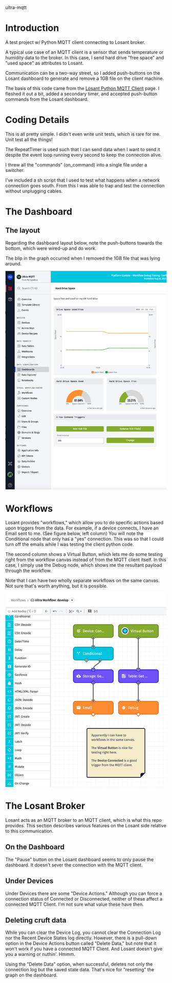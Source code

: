 ultra-mqtt

# Introduction

A test project w/ Python MQTT client connecting to Losant broker.

A typical use case of an MQTT client is a sensor that sends 
temperature or humidity data to the broker. In this case, I send
hard drive "free space" and "used space" as attributes to Losant. 

Communication can be a two-way street, so I added push-buttons on 
the Losant dashboard to generate and remove a 1GB file on the 
client machine.

The basis of this code came from the 
[Losant Python MQTT Client](https://docs.losant.com/mqtt/python/) page. 
I fleshed it out a bit, added a secondary timer, and accepted 
push-button commands from the Losant dashboard.


# Coding Details

This is all pretty simple. I didn't even write unit tests, which
is rare for me. Unit test all the things!

The RepeatTimer is used such that I can send data when I want to 
send it despite the event loop running every second to keep the
connection alive.

I threw all the "commands" (on_command) into a single file under 
a switcher.

I've included a sh script that I used to test what happens when a
network connection goes south. From this I was able to trap and 
test the connection without unplugging cables.

# The Dashboard

## The layout

Regarding the dashboard layout below, note the push-buttons towards 
the bottom, which were wired-up and do work.

The blip in the graph occurred when I removed the 1GB file that
was lying around.

![](docs/dashboard.png)

# Workflows

Losant provides "workflows," which allow you to do specific actions
based upon triggers from the data. For example, if a device connects,
I have an Email sent to me. (See figure below, left column) You will
note the Conditional node that only has a "yes" connection. This was
so that I could turn off the emails while I was testing the client
python code.

The second column shows a Virtual Button, which lets me do some
testing right from the workflow canvas instead of from the MQTT
client itself. In this case, I simply use the Debug node, which 
shows me the resultant payload through the workflow.

Note that I can have two wholly separate workflows on the same canvas.
Not sure that's worth anything, but it is possible.

![](docs/workflow.png)

# The Losant Broker

Losant acts as an MQTT broker to an MQTT client, which is what this
repo provides. This section describes various features on the Losant
side relative to this communication.

## On the Dashboard

The "Pause" button on the Losant dashboard seems to only pause
the dashboard. It doesn't sever the connection with the MQTT client.

## Under Devices

Under Devices there are some "Device Actions." Although you can force
a connection status of Connected or Disconnected, neither of these
affect a connected MQTT Client. I'm not sure what value these have
then.

## Deleting cruft data

While you can clear the Device Log, you cannot clear the Connection
Log nor the Recent Device States log directly. However, there is a 
pull-down option in the Device Actions button called "Delete Data," 
but note that it won't work if you have a connected MQTT Client. 
And Losant doesn't give you a warning or nuthin'. Hmmm.

Using the "Delete Data" option, when successful, deletes not only
the connection log but the saved state data. That's nice for "resetting"
the graph on the dashboard.
